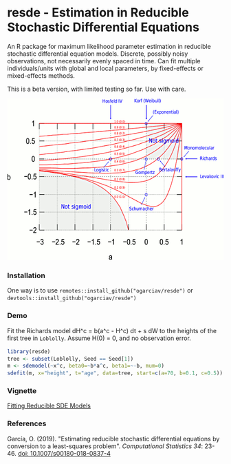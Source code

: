 # resde  -  Estimation in Reducible Stochastic Differential Equations

An R package for maximum likelihood parameter estimation in reducible stochastic differential equation models.
Discrete, possibly noisy observations, not necessarily evenly
spaced in time.
Can fit multiple individuals/units with global and local
parameters, by fixed-effects or mixed-effects methods.

This is a beta version, with limited testing so far. Use with care.

![unitran](grex.png)

### Installation

One way is to use
`remotes::install_github("ogarciav/resde")`
or
`devtools::install_github("ogarciav/resde")`


### Demo

Fit the Richards model  dH^c = b(a^c - H^c) dt + s dW
to the heights of the first tree in `Loblolly`. Assume H(0) = 0, and no
observation error.

```r
library(resde)
tree <- subset(Loblolly, Seed == Seed[1])
m <- sdemodel(~x^c, beta0=~b*a^c, beta1=~-b, mum=0)
sdefit(m, x="height", t="age", data=tree, start=c(a=70, b=0.1, c=0.5))
```

### Vignette

[Fitting Reducible SDE Models](https://www.researchgate.net/publication/344293978)

### References

García, O. (2019). "Estimating reducible stochastic differential equations by
conversion to a least-squares problem". *Computational Statistics 34*: 23-46. [doi: 10.1007/s00180-018-0837-4](https://doi.org/10.1007/s00180-018-0837-4)
